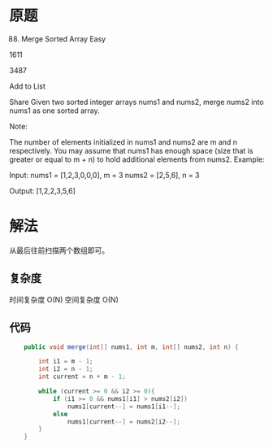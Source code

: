# 原题
88. Merge Sorted Array
Easy

1611

3487

Add to List

Share
Given two sorted integer arrays nums1 and nums2, merge nums2 into nums1 as one sorted array.

Note:

The number of elements initialized in nums1 and nums2 are m and n respectively.
You may assume that nums1 has enough space (size that is greater or equal to m + n) to hold additional elements from nums2.
Example:

Input:
nums1 = [1,2,3,0,0,0], m = 3
nums2 = [2,5,6],       n = 3

Output: [1,2,2,3,5,6]

# 解法
从最后往前扫描两个数组即可。


## 复杂度
时间复杂度 O(N)
空间复杂度 O(N)


## 代码
```Java
    public void merge(int[] nums1, int m, int[] nums2, int n) {

        int i1 = m - 1;
        int i2 = n - 1;
        int current = n + m - 1;

        while (current >= 0 && i2 >= 0){
            if (i1 >= 0 && nums1[i1] > nums2[i2])
                nums1[current--] = nums1[i1--];
            else
                nums1[current--] = nums2[i2--];
        }
    }
```

